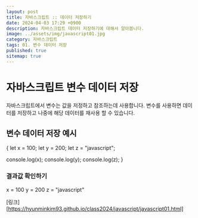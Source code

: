 ```yaml
---
layout: post
title: 자바스크립트 :: 데이터 저장하기
date: 2024-04-03 17:29 +0900
description: 자바스크립트 데이터 저장하기에 대해서 알아봅니다.
image: ../assets/img/javascript01.jpg
category: 자바스크립트
tags: 01. 변수 데이터 저장
published: true
sitemap: true
---
```


# 자바스크립트 변수 데이터 저장

자바스크립트에서 변수는 값을 저정하고 참조하는데 사용합니다.
변수를 사용하면 데이터를 저장하고 나중에 해당 데이터를 재사용 할 수 있습니다.

## 변수 데이터 저장 예시

{
let x = 100;
let y = 200;
let z = "javascript";

console.log(x);
console.log(y);
console.log(z);
}

### 결과값 확인하기

x = 100
y = 200
z = "javascript"

[링크][https://hyunminkim93.github.io/class2024/javascript/javascript01.html]

